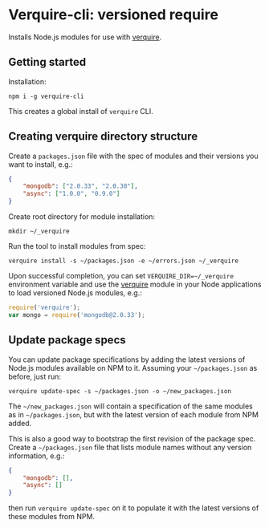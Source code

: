 Verquire-cli: versioned require
===

Installs Node.js modules for use with [verquire](https://github.com/auth0/verquire). 

## Getting started

Installation: 

```
npm i -g verquire-cli
```

This creates a global install of `verquire` CLI. 

## Creating verquire directory structure

Create a `packages.json` file with the spec of modules and their versions you want to install, e.g.: 

```json
{
    "mongodb": ["2.0.33", "2.0.30"],
    "async": ["1.0.0", "0.9.0"]
}
```

Create root directory for module installation: 

```
mkdir ~/_verquire
```

Run the tool to install modules from spec: 

```
verquire install -s ~/packages.json -e ~/errors.json ~/_verquire
```

Upon successful completion, you can set `VERQUIRE_DIR=~/_verquire` environment variable and use the [verquire](https://github.com/auth0/verquire) module in your Node applications to load versioned Node.js modules, e.g.:

```javascript
require('verquire');
var mongo = require('mongodb@2.0.33');
```

## Update package specs

You can update package specifications by adding the latest versions of Node.js modules available on NPM to it. Assuming your `~/packages.json` as before, just run: 

```
verquire update-spec -s ~/packages.json -o ~/new_packages.json
```

The `~/new_packages.json` will contain a specification of the same modules as in `~/packages.json`, but with the latest version of each module from NPM added. 

This is also a good way to bootstrap the first revision of the package spec. Create a `~/packages.json` file that lists module names without any version information, e.g.: 

```json
{
    "mongodb": [],
    "async": []
}
```

then run `verquire update-spec` on it to populate it with the latest versions of these modules from NPM. 
